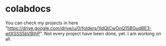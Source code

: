 # colabdocs

You can check my projects in here "https://drive.google.com/drive/u/0/folders/1IdQtCwOnQ15BGudBE3-wtXSSS5bVBIhP". Not every project have been done, yet. I am working on all.
